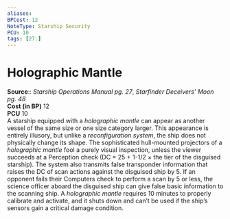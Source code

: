 ```yaml
---
aliases: 
BPCost: 12
NoteType: Starship Security
PCU: 10
tags: [27:]
---
```


# Holographic Mantle

**Source**:: _Starship Operations Manual pg. 27_, _Starfinder Deceivers’ Moon pg. 48_  
**Cost (in BP)** 12  
**PCU** 10  
A starship equipped with a _holographic mantle_ can appear as another vessel of the same size or one size category larger. This appearance is entirely illusory, but unlike a _reconfiguration system_, the ship does not physically change its shape. The sophisticated hull-mounted projectors of a _holographic mantle_ fool a purely visual inspection, unless the viewer succeeds at a Perception check (DC = 25 + 1-1/2 × the tier of the disguised starship). The system also transmits false transponder information that raises the DC of scan actions against the disguised ship by 5. If an opponent fails their Computers check to perform a scan by 5 or less, the science officer aboard the disguised ship can give false basic information to the scanning ship. A _holographic mantle_ requires 10 minutes to properly calibrate and activate, and it shuts down and can’t be used if the ship’s sensors gain a critical damage condition.
